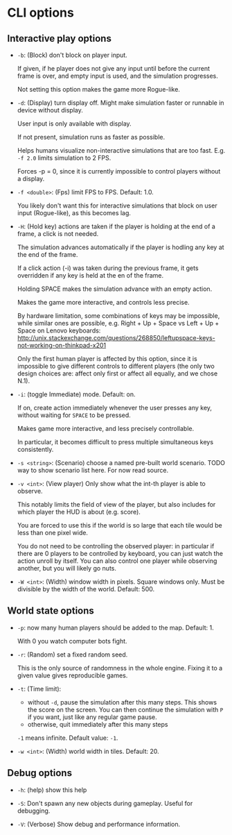 # CLI options

## Interactive play options

-   `-b`: (Block) don't block on player input.

    If given, if he player does not give any input until before the current
    frame is over, and empty input is used, and the simulation progresses.

    Not setting this option makes the game more Rogue-like.

-   `-d`: (Display) turn display off. Might make simulation faster or runnable
    in device without display.

    User input is only available with display.

    If not present, simulation runs as faster as possible.

    Helps humans visualize non-interactive simulations that are too fast. E.g.
    `-f 2.0` limits simulation to 2 FPS.

    Forces -p = 0, since it is currently impossible to control players without a
    display.

-   `-f <double>`: (Fps) limit FPS to <double> FPS. Default: 1.0.

    You likely don't want this for interactive simulations that block on user
    input (Rogue-like), as this becomes lag.

-   `-H`: (Hold key) actions are taken if the player is holding at the end of a
    frame, a click is not needed.

    The simulation advances automatically if the player is hodling any key at
    the end of the frame.

    If a click action (-i) was taken during the previous frame, it gets
    overridden if any key is held at the en of the frame.

    Holding SPACE makes the simulation advance with an empty action.

    Makes the game more interactive, and controls less precise.

    By hardware limitation, some combinations of keys may be impossible, while
    similar ones are possible, e.g. Right + Up + Space vs Left + Up + Space on
    Lenovo keyboards:
    <http://unix.stackexchange.com/questions/268850/leftupspace-keys-not-working-on-thinkpad-x201>

    Only the first human player is affected by this option, since it is
    impossible to give different controls to different players (the only two
    design choices are: affect only first or affect all equally, and we chose
    N.1).

-   `-i`: (toggle Immediate) mode. Default: on.

    If on, create action immediately whenever the user presses any key, without
    waiting for `SPACE` to be pressed.

    Makes game more interactive, and less precisely controllable.

    In particular, it becomes difficult to press multiple simultaneous keys
    consistently.

-   `-s <string>`: (Scenario) choose a named pre-built world scenario. TODO way
    to show scenario list here. For now read source.

-   `-v <int>`: (View player) Only show what the int-th player is able to
    observe.

    This notably limits the field of view of the player, but also includes for
    which player the HUD is about (e.g. score).

    You are forced to use this if the world is so large that each tile would be
    less than one pixel wide.

    You do not need to be controlling the observed player: in particular if
    there are 0 players to be controlled by keyboard, you can just watch the
    action unroll by itself. You can also control one player while observing
    another, but you will likely go nuts.

-   `-W <int>`: (Width) window width in pixels. Square windows only. Must be
    divisible by the width of the world. Default: 500.

## World state options

-   `-p`: now many human players should be added to the map. Default: 1.

    With 0 you watch computer bots fight.

-   `-r`: (Random) set a fixed random seed.

    This is the only source of randomness in the whole engine. Fixing it to a
    given value gives reproducible games.

-   `-t`: (Time limit):

    -   without `-d`, pause the simulation after this many steps. This shows the
        score on the screen. You can then continue the simulation with `P` if
        you want, just like any regular game pause.
    -   otherwise, quit immediately after this many steps

    `-1` means infinite. Default value: `-1`.

-   `-w <int>`: (Width) world width in tiles. Default: 20.

## Debug options

-   `-h`: (help) show this help

-   `-S`: Don't spawn any new objects during gameplay. Useful for debugging.

-   `-V`: (Verbose) Show debug and performance information.
